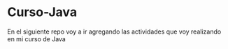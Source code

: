 # Curso-Java
En el siguiente repo voy a ir agregando las actividades que voy realizando en mi curso de Java
